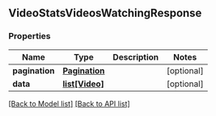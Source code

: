 ## VideoStatsVideosWatchingResponse

### Properties
Name | Type | Description | Notes
------------ | ------------- | ------------- | -------------
**pagination** | [**Pagination**](#Pagination) |  | [optional] 
**data** | [**list[Video]**](#Video) |  | [optional] 

[[Back to Model list]](#documentation-for-models) [[Back to API list]](#documentation-for-api-endpoints)


